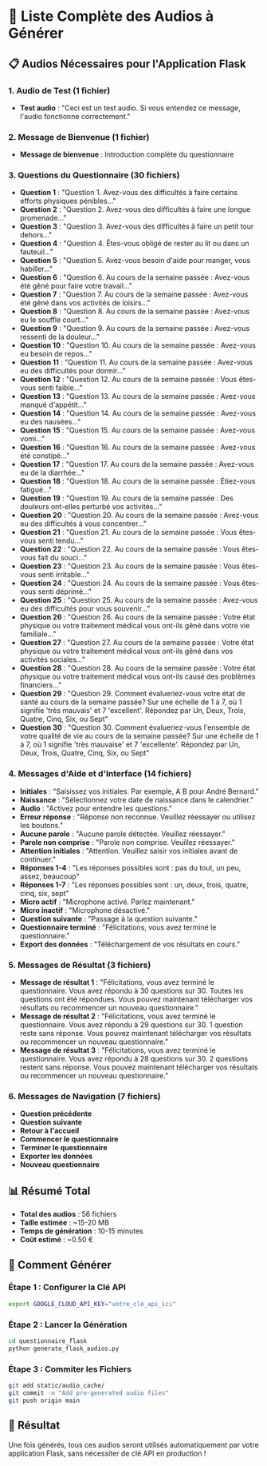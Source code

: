 # 🎵 Liste Complète des Audios à Générer

## 📋 **Audios Nécessaires pour l'Application Flask**

### **1. Audio de Test (1 fichier)**
- **Test audio** : "Ceci est un test audio. Si vous entendez ce message, l'audio fonctionne correctement."

### **2. Message de Bienvenue (1 fichier)**
- **Message de bienvenue** : Introduction complète du questionnaire

### **3. Questions du Questionnaire (30 fichiers)**
- **Question 1** : "Question 1. Avez-vous des difficultés à faire certains efforts physiques pénibles..."
- **Question 2** : "Question 2. Avez-vous des difficultés à faire une longue promenade..."
- **Question 3** : "Question 3. Avez-vous des difficultés à faire un petit tour dehors..."
- **Question 4** : "Question 4. Êtes-vous obligé de rester au lit ou dans un fauteuil..."
- **Question 5** : "Question 5. Avez-vous besoin d'aide pour manger, vous habiller..."
- **Question 6** : "Question 6. Au cours de la semaine passée : Avez-vous été gêné pour faire votre travail..."
- **Question 7** : "Question 7. Au cours de la semaine passée : Avez-vous été gêné dans vos activités de loisirs..."
- **Question 8** : "Question 8. Au cours de la semaine passée : Avez-vous eu le souffle court..."
- **Question 9** : "Question 9. Au cours de la semaine passée : Avez-vous ressenti de la douleur..."
- **Question 10** : "Question 10. Au cours de la semaine passée : Avez-vous eu besoin de repos..."
- **Question 11** : "Question 11. Au cours de la semaine passée : Avez-vous eu des difficultés pour dormir..."
- **Question 12** : "Question 12. Au cours de la semaine passée : Vous êtes-vous senti faible..."
- **Question 13** : "Question 13. Au cours de la semaine passée : Avez-vous manqué d'appétit..."
- **Question 14** : "Question 14. Au cours de la semaine passée : Avez-vous eu des nausées..."
- **Question 15** : "Question 15. Au cours de la semaine passée : Avez-vous vomi..."
- **Question 16** : "Question 16. Au cours de la semaine passée : Avez-vous été constipé..."
- **Question 17** : "Question 17. Au cours de la semaine passée : Avez-vous eu de la diarrhée..."
- **Question 18** : "Question 18. Au cours de la semaine passée : Étiez-vous fatigué..."
- **Question 19** : "Question 19. Au cours de la semaine passée : Des douleurs ont-elles perturbé vos activités..."
- **Question 20** : "Question 20. Au cours de la semaine passée : Avez-vous eu des difficultés à vous concentrer..."
- **Question 21** : "Question 21. Au cours de la semaine passée : Vous êtes-vous senti tendu..."
- **Question 22** : "Question 22. Au cours de la semaine passée : Vous êtes-vous fait du souci..."
- **Question 23** : "Question 23. Au cours de la semaine passée : Vous êtes-vous senti irritable..."
- **Question 24** : "Question 24. Au cours de la semaine passée : Vous êtes-vous senti déprimé..."
- **Question 25** : "Question 25. Au cours de la semaine passée : Avez-vous eu des difficultés pour vous souvenir..."
- **Question 26** : "Question 26. Au cours de la semaine passée : Votre état physique ou votre traitement médical vous ont-ils gêné dans votre vie familiale..."
- **Question 27** : "Question 27. Au cours de la semaine passée : Votre état physique ou votre traitement médical vous ont-ils gêné dans vos activités sociales..."
- **Question 28** : "Question 28. Au cours de la semaine passée : Votre état physique ou votre traitement médical vous ont-ils causé des problèmes financiers..."
- **Question 29** : "Question 29. Comment évalueriez-vous votre état de santé au cours de la semaine passée? Sur une échelle de 1 à 7, où 1 signifie 'très mauvais' et 7 'excellent'. Répondez par Un, Deux, Trois, Quatre, Cinq, Six, ou Sept"
- **Question 30** : "Question 30. Comment évalueriez-vous l'ensemble de votre qualité de vie au cours de la semaine passée? Sur une échelle de 1 à 7, où 1 signifie 'très mauvaise' et 7 'excellente'. Répondez par Un, Deux, Trois, Quatre, Cinq, Six, ou Sept"

### **4. Messages d'Aide et d'Interface (14 fichiers)**
- **Initiales** : "Saisissez vos initiales. Par exemple, A B pour André Bernard."
- **Naissance** : "Sélectionnez votre date de naissance dans le calendrier."
- **Audio** : "Activez pour entendre les questions."
- **Erreur réponse** : "Réponse non reconnue. Veuillez réessayer ou utilisez les boutons."
- **Aucune parole** : "Aucune parole détectée. Veuillez réessayer."
- **Parole non comprise** : "Parole non comprise. Veuillez réessayer."
- **Attention initiales** : "Attention. Veuillez saisir vos initiales avant de continuer."
- **Réponses 1-4** : "Les réponses possibles sont : pas du tout, un peu, assez, beaucoup"
- **Réponses 1-7** : "Les réponses possibles sont : un, deux, trois, quatre, cinq, six, sept"
- **Micro actif** : "Microphone activé. Parlez maintenant."
- **Micro inactif** : "Microphone désactivé."
- **Question suivante** : "Passage à la question suivante."
- **Questionnaire terminé** : "Félicitations, vous avez terminé le questionnaire."
- **Export des données** : "Téléchargement de vos résultats en cours."

### **5. Messages de Résultat (3 fichiers)**
- **Message de résultat 1** : "Félicitations, vous avez terminé le questionnaire. Vous avez répondu à 30 questions sur 30. Toutes les questions ont été répondues. Vous pouvez maintenant télécharger vos résultats ou recommencer un nouveau questionnaire."
- **Message de résultat 2** : "Félicitations, vous avez terminé le questionnaire. Vous avez répondu à 29 questions sur 30. 1 question reste sans réponse. Vous pouvez maintenant télécharger vos résultats ou recommencer un nouveau questionnaire."
- **Message de résultat 3** : "Félicitations, vous avez terminé le questionnaire. Vous avez répondu à 28 questions sur 30. 2 questions restent sans réponse. Vous pouvez maintenant télécharger vos résultats ou recommencer un nouveau questionnaire."

### **6. Messages de Navigation (7 fichiers)**
- **Question précédente**
- **Question suivante**
- **Retour à l'accueil**
- **Commencer le questionnaire**
- **Terminer le questionnaire**
- **Exporter les données**
- **Nouveau questionnaire**

## 📊 **Résumé Total**
- **Total des audios** : 56 fichiers
- **Taille estimée** : ~15-20 MB
- **Temps de génération** : 10-15 minutes
- **Coût estimé** : ~0.50 €

## 🚀 **Comment Générer**

### **Étape 1 : Configurer la Clé API**
```bash
export GOOGLE_CLOUD_API_KEY="votre_clé_api_ici"
```

### **Étape 2 : Lancer la Génération**
```bash
cd questionnaire_flask
python generate_flask_audios.py
```

### **Étape 3 : Commiter les Fichiers**
```bash
git add static/audio_cache/
git commit -m "Add pre-generated audio files"
git push origin main
```

## 🎯 **Résultat**
Une fois générés, tous ces audios seront utilisés automatiquement par votre application Flask, sans nécessiter de clé API en production !
